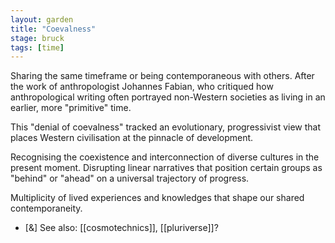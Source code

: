 ```yaml
---  
layout: garden
title: "Coevalness"
stage: bruck
tags: [time]
---
```


Sharing the same timeframe or being contemporaneous with others. After the work of anthropologist Johannes Fabian, who critiqued how anthropological writing often portrayed non-Western societies as living in an earlier, more "primitive" time.

This "denial of coevalness" tracked an evolutionary, progressivist view that places Western civilisation at the pinnacle of development.

Recognising the coexistence and interconnection of diverse cultures in the present moment. Disrupting linear narratives that position certain groups as "behind" or "ahead" on a universal trajectory of progress.

Multiplicity of lived experiences and knowledges that shape our shared contemporaneity.

- [&] See also: [[cosmotechnics]], [[pluriverse]]?